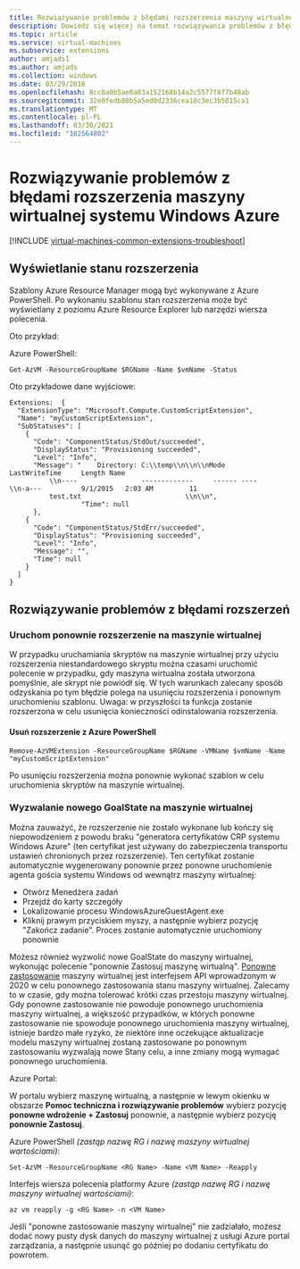 ```yaml
---
title: Rozwiązywanie problemów z błędami rozszerzenia maszyny wirtualnej systemu Windows
description: Dowiedz się więcej na temat rozwiązywania problemów z błędami rozszerzenia maszyny wirtualnej
ms.topic: article
ms.service: virtual-machines
ms.subservice: extensions
author: amjads1
ms.author: amjads
ms.collection: windows
ms.date: 03/29/2016
ms.openlocfilehash: 8cc8a0b5ae0a83a152168b14a2c5577f8f7b48ab
ms.sourcegitcommit: 32e0fedb80b5a5ed0d2336cea18c3ec3b5015ca1
ms.translationtype: MT
ms.contentlocale: pl-PL
ms.lasthandoff: 03/30/2021
ms.locfileid: "102564802"
---
```

# <a name="troubleshooting-azure-windows-vm-extension-failures"></a>Rozwiązywanie problemów z błędami rozszerzenia maszyny wirtualnej systemu Windows Azure
[!INCLUDE [virtual-machines-common-extensions-troubleshoot](../../../includes/virtual-machines-common-extensions-troubleshoot.md)]

## <a name="viewing-extension-status"></a>Wyświetlanie stanu rozszerzenia
Szablony Azure Resource Manager mogą być wykonywane z Azure PowerShell. Po wykonaniu szablonu stan rozszerzenia może być wyświetlany z poziomu Azure Resource Explorer lub narzędzi wiersza polecenia.

Oto przykład:

Azure PowerShell:

```azurepowershell
Get-AzVM -ResourceGroupName $RGName -Name $vmName -Status
```

Oto przykładowe dane wyjściowe:

```output
Extensions:  {
  "ExtensionType": "Microsoft.Compute.CustomScriptExtension",
  "Name": "myCustomScriptExtension",
  "SubStatuses": [
    {
      "Code": "ComponentStatus/StdOut/succeeded",
      "DisplayStatus": "Provisioning succeeded",
      "Level": "Info",
      "Message": "    Directory: C:\\temp\\n\\n\\nMode                LastWriteTime     Length Name
          \\n----                -------------     ------ ----                              \\n-a---          9/1/2015   2:03 AM         11
          test.txt                          \\n\\n",
                  "Time": null
      },
    {
      "Code": "ComponentStatus/StdErr/succeeded",
      "DisplayStatus": "Provisioning succeeded",
      "Level": "Info",
      "Message": "",
      "Time": null
    }
  ]
}
```

## <a name="troubleshooting-extension-failures"></a>Rozwiązywanie problemów z błędami rozszerzeń

### <a name="rerun-the-extension-on-the-vm"></a>Uruchom ponownie rozszerzenie na maszynie wirtualnej
W przypadku uruchamiania skryptów na maszynie wirtualnej przy użyciu rozszerzenia niestandardowego skryptu można czasami uruchomić polecenie w przypadku, gdy maszyna wirtualna została utworzona pomyślnie, ale skrypt nie powiódł się. W tych warunkach zalecany sposób odzyskania po tym błędzie polega na usunięciu rozszerzenia i ponownym uruchomieniu szablonu.
Uwaga: w przyszłości ta funkcja zostanie rozszerzona w celu usunięcia konieczności odinstalowania rozszerzenia.

#### <a name="remove-the-extension-from-azure-powershell"></a>Usuń rozszerzenie z Azure PowerShell
```azurepowershell
Remove-AzVMExtension -ResourceGroupName $RGName -VMName $vmName -Name "myCustomScriptExtension"
```

Po usunięciu rozszerzenia można ponownie wykonać szablon w celu uruchomienia skryptów na maszynie wirtualnej.

### <a name="trigger-a-new-goalstate-to-the-vm"></a>Wyzwalanie nowego GoalState na maszynie wirtualnej
Można zauważyć, że rozszerzenie nie zostało wykonane lub kończy się niepowodzeniem z powodu braku "generatora certyfikatów CRP systemu Windows Azure" (ten certyfikat jest używany do zabezpieczenia transportu ustawień chronionych przez rozszerzenie).
Ten certyfikat zostanie automatycznie wygenerowany ponownie przez ponowne uruchomienie agenta gościa systemu Windows od wewnątrz maszyny wirtualnej:
- Otwórz Menedżera zadań
- Przejdź do karty szczegóły
- Lokalizowanie procesu WindowsAzureGuestAgent.exe
- Kliknij prawym przyciskiem myszy, a następnie wybierz pozycję "Zakończ zadanie". Proces zostanie automatycznie uruchomiony ponownie


Możesz również wyzwolić nowe GoalState do maszyny wirtualnej, wykonując polecenie "ponownie Zastosuj maszynę wirtualną". [Ponowne zastosowanie](/rest/api/compute/virtualmachines/reapply) maszyny wirtualnej jest interfejsem API wprowadzonym w 2020 w celu ponownego zastosowania stanu maszyny wirtualnej. Zalecamy to w czasie, gdy można tolerować krótki czas przestoju maszyny wirtualnej. Gdy ponowne zastosowanie nie powoduje ponownego uruchomienia maszyny wirtualnej, a większość przypadków, w których ponowne zastosowanie nie spowoduje ponownego uruchomienia maszyny wirtualnej, istnieje bardzo małe ryzyko, że niektóre inne oczekujące aktualizacje modelu maszyny wirtualnej zostaną zastosowane po ponownym zastosowaniu wyzwalają nowe Stany celu, a inne zmiany mogą wymagać ponownego uruchomienia. 

Azure Portal:

W portalu wybierz maszynę wirtualną, a następnie w lewym okienku w obszarze **Pomoc techniczna i rozwiązywanie problemów** wybierz pozycję **ponowne wdrożenie + Zastosuj** ponownie, a następnie wybierz pozycję **ponownie Zastosuj**.


Azure PowerShell *(zastąp nazwę RG i nazwę maszyny wirtualnej wartościami)*:

```azurepowershell
Set-AzVM -ResourceGroupName <RG Name> -Name <VM Name> -Reapply
```

Interfejs wiersza polecenia platformy Azure *(zastąp nazwę RG i nazwę maszyny wirtualnej wartościami)*:

```azurecli
az vm reapply -g <RG Name> -n <VM Name>
```

Jeśli "ponowne zastosowanie maszyny wirtualnej" nie zadziałało, możesz dodać nowy pusty dysk danych do maszyny wirtualnej z usługi Azure portal zarządzania, a następnie usunąć go później po dodaniu certyfikatu do powrotem.
